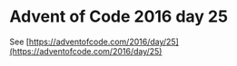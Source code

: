 # Advent of Code 2016 day 25

See [https://adventofcode.com/2016/day/25](https://adventofcode.com/2016/day/25)
